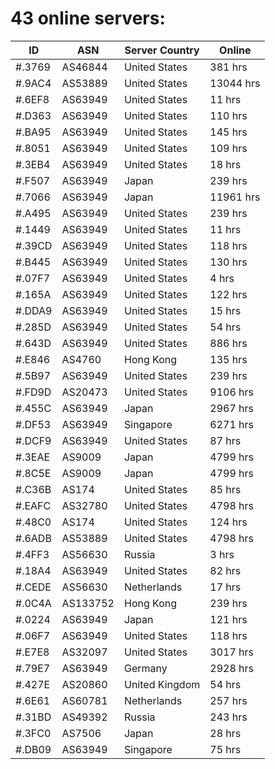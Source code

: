 # 43 online servers:

| ID | ASN | Server Country | Online |
| ------ | ------ | ------ | ------ |
| #.3769 | AS46844 | United States | 381 hrs |
| #.9AC4 | AS53889 | United States | 13044 hrs |
| #.6EF8 | AS63949 | United States | 11 hrs |
| #.D363 | AS63949 | United States | 110 hrs |
| #.BA95 | AS63949 | United States | 145 hrs |
| #.8051 | AS63949 | United States | 109 hrs |
| #.3EB4 | AS63949 | United States | 18 hrs |
| #.F507 | AS63949 | Japan | 239 hrs |
| #.7066 | AS63949 | Japan | 11961 hrs |
| #.A495 | AS63949 | United States | 239 hrs |
| #.1449 | AS63949 | United States | 11 hrs |
| #.39CD | AS63949 | United States | 118 hrs |
| #.B445 | AS63949 | United States | 130 hrs |
| #.07F7 | AS63949 | United States | 4 hrs |
| #.165A | AS63949 | United States | 122 hrs |
| #.DDA9 | AS63949 | United States | 15 hrs |
| #.285D | AS63949 | United States | 54 hrs |
| #.643D | AS63949 | United States | 886 hrs |
| #.E846 | AS4760 | Hong Kong | 135 hrs |
| #.5B97 | AS63949 | United States | 239 hrs |
| #.FD9D | AS20473 | United States | 9106 hrs |
| #.455C | AS63949 | Japan | 2967 hrs |
| #.DF53 | AS63949 | Singapore | 6271 hrs |
| #.DCF9 | AS63949 | United States | 87 hrs |
| #.3EAE | AS9009 | Japan | 4799 hrs |
| #.8C5E | AS9009 | Japan | 4799 hrs |
| #.C36B | AS174 | United States | 85 hrs |
| #.EAFC | AS32780 | United States | 4798 hrs |
| #.48C0 | AS174 | United States | 124 hrs |
| #.6ADB | AS53889 | United States | 4798 hrs |
| #.4FF3 | AS56630 | Russia | 3 hrs |
| #.18A4 | AS63949 | United States | 82 hrs |
| #.CEDE | AS56630 | Netherlands | 17 hrs |
| #.0C4A | AS133752 | Hong Kong | 239 hrs |
| #.0224 | AS63949 | Japan | 121 hrs |
| #.06F7 | AS63949 | United States | 118 hrs |
| #.E7E8 | AS32097 | United States | 3017 hrs |
| #.79E7 | AS63949 | Germany | 2928 hrs |
| #.427E | AS20860 | United Kingdom | 54 hrs |
| #.6E61 | AS60781 | Netherlands | 257 hrs |
| #.31BD | AS49392 | Russia | 243 hrs |
| #.3FC0 | AS7506 | Japan | 28 hrs |
| #.DB09 | AS63949 | Singapore | 75 hrs |

